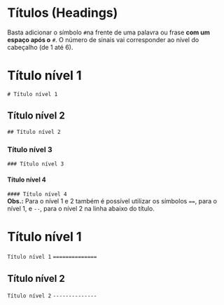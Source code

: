# Títulos (Headings)  

Basta adicionar o símbolo `#`na frente de uma palavra ou frase **com um espaço após o** `#`. O número de sinais vai corresponder ao nível do cabeçalho (de 1 até 6).

# Título nível 1
`# Título nível 1`

## Título nível 2
`## Título nível 2`

### Título nível 3
`### Título nível 3`

#### Título nível 4
`#### Título nível 4`
<br>
**Obs.:** Para o nível 1 e 2 também é possível utilizar os símbolos `==`, para o nível 1, e `--`, para o nível 2 na linha abaixo do título.

Título nível 1
==========
`Título nível 1`
`==============`

Título nível 2
----------------
`Título nível 2`
`--------------`